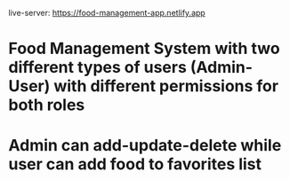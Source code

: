 live-server: https://food-management-app.netlify.app
# Food Management System with two different types of users (Admin-User) with different permissions for both roles
# Admin can add-update-delete while user can add food to favorites list
